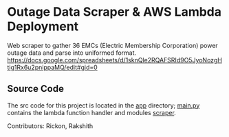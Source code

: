 # Outage Data Scraper & AWS Lambda Deployment 
Web scraper to gather 36 EMCs (Electric Membership Corporation) power outage data and parse into uniformed format.
https://docs.google.com/spreadsheets/d/1sknQle2RQAFSRId9O5JyoNozgHtig1Rx6u2pnippaMQ/edit#gid=0


## Source Code
The src code for this project is located in the [app](./app) directory; [main.py](./app/main.py)
contains the lambda function handler and modules [scraper](./app/scraper).


        



Contributors:
Rickon, 
Rakshith
